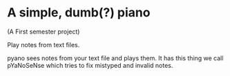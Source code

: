 # A simple, dumb(?) piano

(A First semester project)

Play notes from text files.

pyano sees notes from your text file and plays them.
It has this thing we call pYaNoSeNse which tries to fix mistyped and invalid notes.
